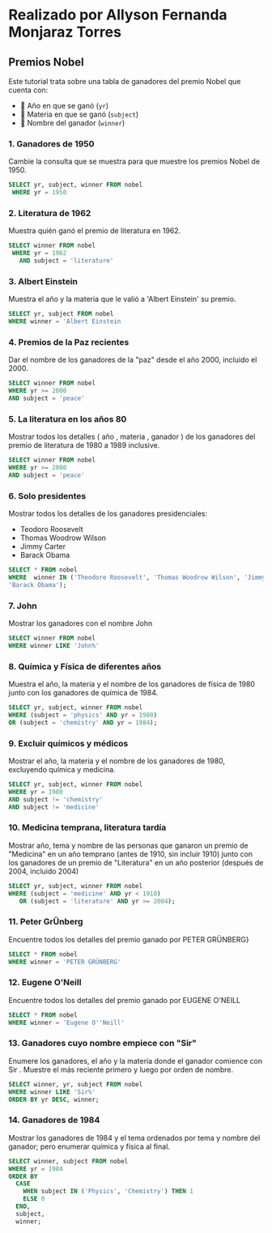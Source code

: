 # Realizado por Allyson Fernanda Monjaraz Torres

## Premios Nobel
Este tutorial trata sobre una tabla de ganadores del premio Nobel que cuenta con:
- 📅 Año en que se ganó (`yr`)
- 📖 Materia en que se ganó (`subject`)
- 🏅 Nombre del ganador (`winner`)

### 1. Ganadores de 1950
Cambie la consulta que se muestra para que muestre los premios Nobel de 1950.
```sql
SELECT yr, subject, winner FROM nobel
 WHERE yr = 1950
```

### 2. Literatura de 1962
Muestra quién ganó el premio de literatura en 1962.
```sql
SELECT winner FROM nobel
 WHERE yr = 1962
   AND subject = 'literature'
```

### 3. Albert Einstein
Muestra el año y la materia que le valió a 'Albert Einstein' su premio.
```sql
SELECT yr, subject FROM nobel
WHERE winner = 'Albert Einstein
```

### 4. Premios de la Paz recientes
Dar el nombre de los ganadores de la "paz" desde el año 2000, incluido el 2000.
```sql
SELECT winner FROM nobel 
WHERE yr >= 2000
AND subject = 'peace'
```

### 5. La literatura en los años 80
Mostrar todos los detalles ( año , materia , ganador ) de los ganadores del premio de literatura de 1980 a 1989 inclusive.
```sql
SELECT winner FROM nobel 
WHERE yr >= 2000
AND subject = 'peace'
```

### 6. Solo presidentes
Mostrar todos los detalles de los ganadores presidenciales:
- Teodoro Roosevelt
- Thomas Woodrow Wilson
- Jimmy Carter
- Barack Obama
```sql
SELECT * FROM nobel
WHERE  winner IN ('Theodore Roosevelt', 'Thomas Woodrow Wilson', 'Jimmy Carter',
'Barack Obama');
```

### 7. John
Mostrar los ganadores con el nombre John
```sql
SELECT winner FROM nobel
WHERE winner LIKE 'John%'
```

### 8. Química y Física de diferentes años
Muestra el año, la materia y el nombre de los ganadores de física de 1980 junto con los ganadores de química de 1984.
```sql
SELECT yr, subject, winner FROM nobel
WHERE (subject = 'physics' AND yr = 1980)
OR (subject = 'chemistry' AND yr = 1984);
```

### 9. Excluir químicos y médicos
Mostrar el año, la materia y el nombre de los ganadores de 1980, excluyendo química y medicina.
```sql
SELECT yr, subject, winner FROM nobel
WHERE yr = 1980
AND subject != 'chemistry'
AND subject != 'medicine'
```

### 10. Medicina temprana, literatura tardía
Mostrar año, tema y nombre de las personas que ganaron un premio de "Medicina" en un año temprano (antes de 1910, sin incluir 1910) junto con los ganadores de un premio de "Literatura" en un año posterior (después de 2004, incluido 2004)
```sql
SELECT yr, subject, winner FROM nobel
WHERE (subject = 'medicine' AND yr < 1910)
   OR (subject = 'literature' AND yr >= 2004);
```

### 11. Peter GrÜnberg
Encuentre todos los detalles del premio ganado por PETER GRÜNBERG}
```sql
SELECT * FROM nobel
WHERE winner = 'PETER GRÜNBERG'
```

### 12. Eugene O'Neill
Encuentre todos los detalles del premio ganado por EUGENE O'NEILL
```sql
SELECT * FROM nobel
WHERE winner = 'Eugene O''Neill'
```

### 13. Ganadores cuyo nombre empiece con "Sir"
Enumere los ganadores, el año y la materia donde el ganador comience con Sir . Muestre el más reciente primero y luego por orden de nombre.
```sql
SELECT winner, yr, subject FROM nobel
WHERE winner LIKE 'Sir%'
ORDER BY yr DESC, winner;
```

### 14. Ganadores de 1984
Mostrar los ganadores de 1984 y el tema ordenados por tema y nombre del ganador; pero enumerar química y física al final.
```sql
SELECT winner, subject FROM nobel
WHERE yr = 1984
ORDER BY 
  CASE
    WHEN subject IN ('Physics', 'Chemistry') THEN 1
    ELSE 0
  END,
  subject,
  winner;
  ```
